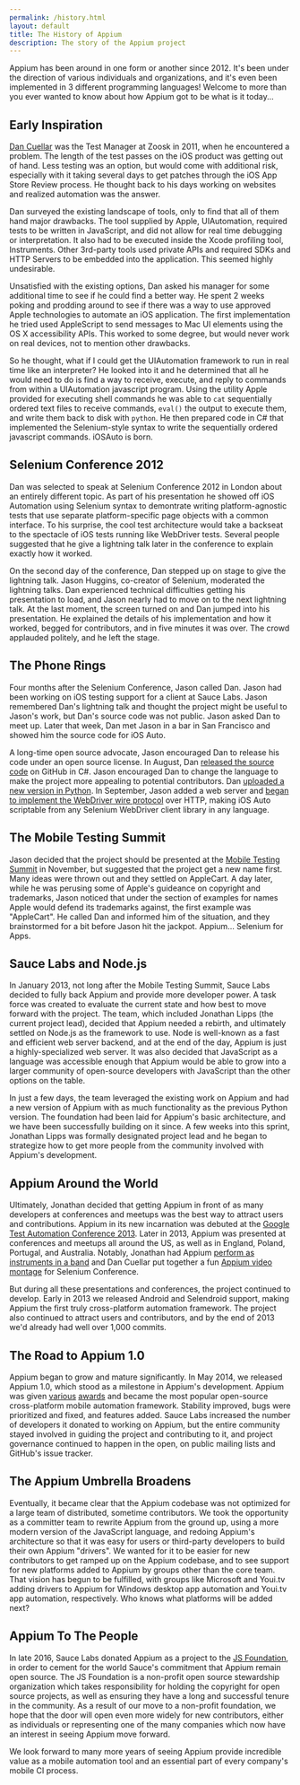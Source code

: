 ```yaml
---
permalink: /history.html
layout: default
title: The History of Appium
description: The story of the Appium project
---
```


Appium has been around in one form or another since 2012. It's been under the
direction of various individuals and organizations, and it's even been
implemented in 3 different programming languages! Welcome to more than you ever
wanted to know about how Appium got to be what is it today...

## Early Inspiration

[Dan Cuellar](https://twitter.com/thedancuellar) was the Test Manager at Zoosk
in 2011, when he encountered a problem. The length of the test passes on the
iOS product was getting out of hand. Less testing was an option, but would come
with additional risk, especially with it taking several days to get patches
through the iOS App Store Review process. He thought back to his days working
on websites and realized automation was the answer.

Dan surveyed the existing landscape of tools, only to find that all of them
hand major drawbacks. The tool supplied by Apple, UIAutomation, required tests
to be written in JavaScript, and did not allow for real time debugging or
interpretation. It also had to be executed inside the Xcode profiling tool,
Instruments. Other 3rd-party tools used private APIs and required SDKs and HTTP
Servers to be embedded into the application. This seemed highly undesirable.

Unsatisfied with the existing options, Dan asked his manager for some
additional time to see if he could find a better way. He spent 2 weeks poking
and prodding around to see if there was a way to use approved Apple
technologies to automate an iOS application. The first implementation he tried
used AppleScript to send messages to Mac UI elements using the OS
X accessibility APIs. This worked to some degree, but would never work on real
devices, not to mention other drawbacks.

So he thought, what if I could get the UIAutomation framework to run in real
time like an interpreter? He looked into it and he determined that all he would
need to do is find a way to receive, execute, and reply to commands from within
a UIAutomation javascript program. Using the utility Apple provided for
executing shell commands he was able to `cat` sequentially ordered text files
to receive commands, `eval()` the output to execute them, and write them back
to disk with `python`. He then prepared code in C# that implemented the
Selenium-style syntax to write the sequentially ordered javascript commands.
iOSAuto is born.

## Selenium Conference 2012

Dan was selected to speak at Selenium Conference 2012 in London about an
entirely different topic. As part of his presentation he showed off iOS
Automation using Selenium syntax to demontrate writing platform-agnostic tests
that use separate platform-specific page objects with a common interface. To
his surprise, the cool test architecture would take a backseat to the spectacle
of iOS tests running like WebDriver tests. Several people suggested that he
give a lightning talk later in the conference to explain exactly how it worked.

On the second day of the conference, Dan stepped up on stage to give the
lightning talk.  Jason Huggins, co-creator of Selenium, moderated the lightning
talks.  Dan experienced technical difficulties getting his presentation to
load, and Jason nearly had to move on to the next lightning talk.  At the last
moment, the screen turned on and Dan jumped into his presentation. He explained
the details of his implementation and how it worked, begged for contributors,
and in five minutes it was over. The crowd applauded politely, and he left the
stage.

## The Phone Rings

Four months after the Selenium Conference, Jason called Dan. Jason had been
working on iOS testing support for a client at Sauce Labs.  Jason remembered
Dan's lightning talk and thought the project might be useful to Jason's work,
but Dan's source code was not public. Jason asked Dan to meet up.  Later that
week, Dan met Jason in a bar in San Francisco and showed him the source code
for iOS Auto.

A long-time open source advocate, Jason encouraged Dan to release his code
under an open source license.  In August, Dan [released the source
code](https://github.com/penguinho/appium-old/commit/3ab56d3a5601897b2790b5256351f9b5af3f9e90)
on GitHub in C#. Jason encouraged Dan to change the language to make the
project more appealing to potential contributors.  Dan [uploaded a new version
in
Python](https://github.com/penguinho/appium-old/commit/9b891207be0957bf209a77242750da17d3eb8eda).
In September, Jason added a web server and [began to implement the WebDriver
wire
protocol](https://github.com/hugs/appium-old/commit/ae8fe4578640d9af9137d0546190fa29317d1499)
over HTTP, making iOS Auto scriptable from any Selenium WebDriver client
library in any language.

## The Mobile Testing Summit

Jason decided that the project should be presented at the [Mobile Testing
Summit](http://www.mobiletestsummit.com/) in November, but suggested that the
project get a new name first. Many ideas were thrown out and they settled on
AppleCart. A day later, while he was perusing some of Apple's guideance on
copyright and trademarks, Jason noticed that under the section of examples for
names Apple would defend its trademarks against, the first example was
"AppleCart". He called Dan and informed him of the situation, and they
brainstormed for a bit before Jason hit the jackpot. Appium... Selenium for
Apps.

## Sauce Labs and Node.js

In January 2013, not long after the Mobile Testing Summit, Sauce Labs decided
to fully back Appium and provide more developer power. A task force was created
to evaluate the current state and how best to move forward with the project.
The team, which included Jonathan Lipps (the current project lead), decided
that Appium needed a rebirth, and ultimately settled on Node.js as the
framework to use. Node is well-known as a fast and efficient web server
backend, and at the end of the day, Appium is just a highly-specialized web
server. It was also decided that JavaScript as a language was accessible enough
that Appium would be able to grow into a larger community of open-source
developers with JavaScript than the other options on the table.

In just a few days, the team leveraged the existing work on Appium and had
a new version of Appium with as much functionality as the previous Python
version. The foundation had been laid for Appium's basic architecture, and we
have been successfully building on it since. A few weeks into this sprint,
Jonathan Lipps was formally designated project lead and he began to strategize
how to get more people from the community involved with Appium's development.

## Appium Around the World

Ultimately, Jonathan decided that getting Appium in front of as many developers
at conferences and meetups was the best way to attract users and contributions.
Appium in its new incarnation was debuted at the [Google Test Automation
Conference 2013](https://www.youtube.com/watch?v=1J0aXDbjiUE). Later in 2013,
Appium was presented at conferences and meetups all around the US, as well as
in England, Poland, Portugal, and Australia. Notably, Jonathan had Appium
[perform as instruments in a band](https://www.youtube.com/watch?v=zsbNVkayYRQ)
and Dan Cuellar put together a fun [Appium video
montage](https://www.youtube.com/watch?v=xkzrEn0v0II) for Selenium Conference.

But during all these presentations and conferences, the project continued to
develop. Early in 2013 we released Android and Selendroid support, making
Appium the first truly cross-platform automation framework. The project also
continued to attract users and contributors, and by the end of 2013 we'd
already had well over 1,000 commits.

## The Road to Appium 1.0

Appium began to grow and mature significantly. In May 2014,
we released Appium 1.0, which stood as a milestone in Appium's development.
Appium was given
[various](http://sauceio.com/index.php/2014/01/appium-selected-as-a-black-duck-open-source-rookie-of-the-year/)
[awards](http://sauceio.com/index.php/2014/10/appium-wins-a-bossy-award-from-infoworld/)
and became the most popular open-source cross-platform mobile automation
framework. Stability improved, bugs were prioritized and fixed, and features
added. Sauce Labs increased the number of developers it donated to working
on Appium, but the entire community stayed involved in guiding the project and
contributing to it, and project governance continued to happen in the open, on
public mailing lists and GitHub's issue tracker.

## The Appium Umbrella Broadens

Eventually, it became clear that the Appium codebase was not optimized for
a large team of distributed, sometime contributors. We took the opportunity as
a committer team to rewrite Appium from the ground up, using a more modern
version of the JavaScript language, and redoing Appium's architecture so that
it was easy for users or third-party developers to build their own Appium
"drivers". We wanted for it to be easier for new contributors to get ramped up
on the Appium codebase, and to see support for new platforms added to Appium by
groups other than the core team. That vision has begun to be fulfilled, with
groups like Microsoft and Youi.tv adding drivers to Appium for Windows desktop
app automation and Youi.tv app automation, respectively. Who knows what
platforms will be added next?

## Appium To The People

In late 2016, Sauce Labs donated Appium as a project to the [JS
Foundation](https://js.foundation), in order to cement for the world Sauce's
commitment that Appium remain open source. The JS Foundation is a non-profit
open source stewardship organization which takes responsibility for holding the
copyright for open source projects, as well as ensuring they have a long and
successful tenure in the community. As a result of our move to a non-profit
foundation, we hope that the door will open even more widely for new
contributors, either as individuals or representing one of the many companies
which now have an interest in seeing Appium move forward.

We look forward to many more years of seeing Appium provide incredible value as
a mobile automation tool and an essential part of every company's mobile CI
process.
